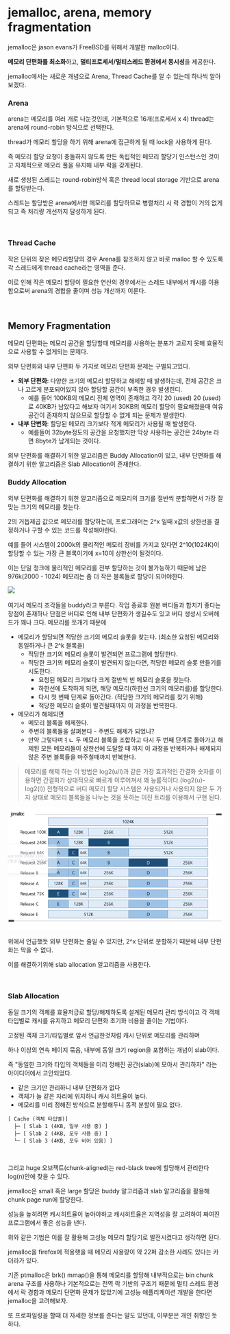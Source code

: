 # jemalloc, arena, memory fragmentation

jemalloc은 jason evans가 FreeBSD를 위해서 개발한 malloc이다.

**메모리 단편화를 최소화**하고, **멀티프로세서/멀티스레드 환경에서 동시성**을 제공한다.

jemalloc에서는 새로운 개념으로 Arena, Thread Cache를 알 수 있는데 하나씩 알아보겠다.

### Arena

arena는 메모리를 여러 개로 나눈것인데, 기본적으로 16개(프로세서 x 4) thread는 arena에 round-robin 방식으로 선택한다.

thread가 메모리 할당을 하기 위해 arena에 접근하게 될 때 lock을 사용하게 된다.

즉 메모리 할당 요청이 충돌하지 않도록 만든 독립적인 메모리 할당기 인스턴스인 것이고 자체적으로 메모리 풀을 유지해 내부 락을 갖게된다.

새로 생성된 스레드는 round-robin방식 혹은 thread local storage 기반으로 arena를 할당받는다.

스레드는 할당받은 arena에서만 메모리를 할당하므로 병렬처리 시 락 경합이 거의 없게되고 즉 처리량 개선까지 달성하게 된다.

<br>

### Thread Cache

작은 단위의 잦은 메모리할당의 경우 Arena를 참조하지 않고 바로 malloc 할 수 있도록 각 스레드에게 thread cache라는 영역을 준다.

이로 인해 작은 메모리 할당이 필요한 연산의 경우에서는 스레드 내부에서 캐시를 이용함으로써 arena의 경합을 줄이며 성능 개선까지 이룬다.


<br>

## Memory Fragmentation

메모리 단편화는 메모리 공간을 할당할때 메모리를 사용하는 분포가 고르지 못해 효율적으로 사용할 수 없게되는 문제다.

외부 단편화와 내부 단편화 두 가지로 메모리 단편화 문제는 구별되고있다.

- **외부 단편화**: 다양한 크기의 메모리 할당하고 해제할 때 발생하는데, 전체 공간은 크나 고르게 분포되어있지 않아 할당할 공간이 부족한 경우 발생힌디. 
  - 예를 들어 100KB의 메모리 전체 영역이 존재하고 각각 20 (used) 20 (used) 로 40KB가 남았다고 해보자 여기서 30KB의 메모리 할당이 필요해졌을때 여유 공간이 존재하지 않으므로 할당할 수 없게 되는 문제가 발생한다.
- **내부 단변화**: 할당된 메모리 크기보다 적게 메모리가 사용될 때 발생한다. 
  - 예를들어 32byte정도의 공간을 요청했지만 막상 사용하는 공간은 24byte 라면 8byte가 남게되는 것이다.

외부 단편화를 해결하기 위한 알고리즘은 Buddy Allocation이 있고, 내부 단편화를 해결하기 위한 알고리즘은 Slab Allocation이 존재한다.

### Buddy Allocation

외부 단편화를 해결하기 위한 알고리즘으로 메모리의 크기를 절반씩 분할하면서 가장 잘 맞는 크기의 메모리를 찾는다.

2의 거듭제곱 값으로 메모리를 할당하는데, 프로그래머는 2^x 일때 x값의 상한선을 결정하거나 구할 수 있는 코드를 작성해야한다.

예를 들어 시스템이 2000k의 물리적인 메모리 장비를 가지고 있다면 2^10(1024K)이 할당할 수 있는 가장 큰 블록이기에 x=10이 상한선이 될것이다.

이는 단일 청크에 물리적인 메모리를 전부 할당하는 것이 불가능하기 때문에 남은 976k(2000 - 1024) 메모리는 좀 더 작은 블록들로 할당이 되어야한다.

![](https://img1.daumcdn.net/thumb/R1280x0/?scode=mtistory2&fname=https%3A%2F%2Fblog.kakaocdn.net%2Fdna%2Fk41an%2FbtqOqUQ4cJ3%2FAAAAAAAAAAAAAAAAAAAAAOIbGQYRKegmPUo5lPlC5iuoi1rJ_0d7eUDTImYkpuHJ%2Fimg.png%3Fcredential%3DyqXZFxpELC7KVnFOS48ylbz2pIh7yKj8%26expires%3D1753973999%26allow_ip%3D%26allow_referer%3D%26signature%3DmR4WU86fN%252BS5lT54n5Xx5QVeXgE%253D)

여기서 메모리 조각들을 buddy라고 부른다. 작업 종료후 원본 버디들과 합치기 좋다는 장점이 존재하나 단점은 버디로 인해 내부 단편화가 생길수도 있고 버디 생성시 오버헤드가 꽤나 크다. 메모리를 쪼개기 때문에

- 메모리가 할당되면 적당한 크기의 메모리 슬롯을 찾는다. (최소한 요청된 메모리와 동일하거나 큰 2^k 블록을)
  - 적당한 크기의 메모리 슬롯이 발견되면 프로그램에 할당한다.
  - 적당한 크기의 메모리 슬롯이 발견되지 않는다면, 적당한 메모리 슬롯 만들기를 시도한다.
    - 요청된 메모리 크기보다 크게 절반씩 빈 메모리 슬롯을 찾는다.
    - 하한선에 도착하게 되면, 해당 메모리(하한선 크기의 메모리를)를 할당한다.
    - 다시 첫 번째 단계로 돌아간다. (적당한 크기의 메모리를 찾기 위해)
    - 적당한 메모리 슬롯이 발견될때까지 이 과정을 반복한다.
- 메모리가 해제되면
  - 메모리 블록을 해제한다.
  - 주변의 블록들을 살펴본다 - 주변도 해제가 되었나?
  - 만약 그렇다며ㅕㄴ 두 메모리 블록을 조합하고 다시 두 번째 단계로 돌아가고 해제된 모든 메모리들이 상한선에 도달할 때 까지 이 과정을 반복하거나 해제되지 않은 주변 블록들을 마주칠때까지 반복한다.

> 메모리를 해제 하는 이 방법은 log2(u/l)과 같은 가장 효과적인 간결화 숫자를 이용하면 간결화가 상대적으로 빠르게 이루어져서 꽤 능률적이다.(log2(u)- log2(l)) 전형적으로 버디 메모리 할당 시스템은 사용되거나 사용되지 않은 두 가지 상태로 메모리 블록들을 나누는 것을 뜻하는 이진 트리를 이용해서 구현 된다.

![alt text](./image/jemalloc1.png)

위에서 언급했듯 외부 단편화는 줄일 수 있지만, 2^x 단위로 분할하기 때문에 내부 단편화는 막을 수 없다. 

이를 해결하기위해 slab allocation 알고리즘을 사용한다.

<br>

### Slab Allocation

동일 크기의 객체를 효율저긍로 할당/해제하도록 설계된 메모리 관리 방식이고 각 객체 타입별로 캐시를 유지하고 메모리 단편화 초기화 비용을 줄이는 기법이다.

고정된 객체 크기/타입별로 앞서 언급한것처럼 캐시 단위로 메모리를 관리하며

하나 이상의 연속 페이지 묶음, 내부에 동일 크기 region을 포함하는 개념이 slab이다. 

즉 "동일한 크기와 타입의 객체들을 미리 정해진 공간(slab)에 모아서 관리하자" 라는 아이디어에서 고안되었다.

- 같은 크기만 관리하니 내부 단편화가 없다
- 객체가 늘 같은 자리에 위치하니 캐시 히트율이 높다.
- 메모리를 미리 정해진 방식으로 분할해두니 동적 분할이 필요 없다.

```
[ Cache (객체 타입별)]
  ├─ [ Slab 1 (4KB, 일부 사용 중) ]
  ├─ [ Slab 2 (4KB, 모두 사용 중) ]
  └─ [ Slab 3 (4KB, 모두 비어 있음) ]
```

<br>

그리고 huge 오브젝트(chunk-aligned)는 red-black tree에 할당해서 관리한다 log(n)안에 찾을 수 있다.

jemalloc은 small 혹은 large 할당은 buddy 알고리즘과 slab 알고리즘을 활용해 chunk page run에 할당한다.

성능을 높히려면 캐시히트율이 높아야하고 캐시히트율은 지역성을 잘 고려하여 짜여진 프로그램에서 좋은 성능을 낸다.

위와 같은 기법은 이를 잘 활용해 고성능 메모리 할당기로 발전시켰다고 생각하면 된다.

jemalloc을 firefox에 적용햇을 때 메모리 사용량이 약 22퍼 감소한 사례도 있다는 카더라가 있다.

기존 ptmalloc은 brk() mmap()을 통해 메모리를 할당해 내부적으로는 bin chunk arena 구조를 사용하나 기본적으로는 전역 락 기반의 구조기 때문에 멀티 스레드 환경에서 락 경합과 메모리 단편화 문제가 많았기에 고성능 애플리케이션 개발을 한다면 jemalloc을 고려해보자. 

또 프로파일링을 할때 더 자세한 정보를 준다는 말도 있던데, 이부분은 개인 취향인 듯 하다.